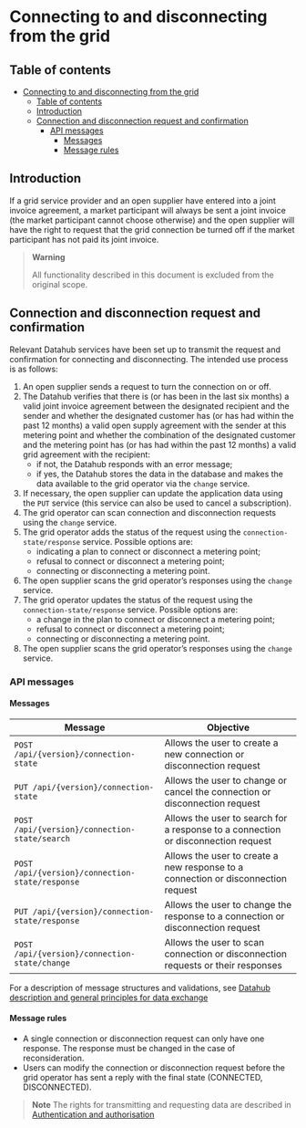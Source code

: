 ﻿# Connecting to and disconnecting from the grid

## Table of contents

- [Connecting to and disconnecting from the grid](#connecting-to-and-disconnecting-from-the-grid)
  - [Table of contents](#table-of-contents)
  - [Introduction](#introduction)
  - [Connection and disconnection request and confirmation](#connection-and-disconnection-request-and-confirmation)
    - [API messages](#api-messages)
      - [Messages](#messages)
      - [Message rules](#message-rules)

## Introduction

If a grid service provider and an open supplier have entered into a joint invoice agreement, a market participant will always be sent a joint invoice (the market participant cannot choose otherwise) and the open supplier will have the right to request that the grid connection be turned off if the market participant has not paid its joint invoice.

> **Warning**
> 
> All functionality described in this document is excluded from the original scope.

## Connection and disconnection request and confirmation

Relevant Datahub services have been set up to transmit the request and confirmation for connecting and disconnecting. The intended use process is as follows:

1. An open supplier sends a request to turn the connection on or off.
2. The Datahub verifies that there is (or has been in the last six months) a valid joint invoice agreement between the designated recipient and the sender and whether the designated customer has (or has had within the past 12 months) a valid open supply agreement with the sender at this metering point and whether the combination of the designated customer and the metering point has (or has had within the past 12 months) a valid grid agreement with the recipient:
   - if not, the Datahub responds with an error message;
   - if yes, the Datahub stores the data in the database and makes the data available to the grid operator via the `change` service.
3. If necessary, the open supplier can update the application data using the `PUT` service (this service can also be used to cancel a subscription).
4. The grid operator can scan connection and disconnection requests using the `change` service.
5. The grid operator adds the status of the request using the `connection-state/response` service. Possible options are:
   - indicating a plan to connect or disconnect a metering point;
   - refusal to connect or disconnect a metering point;
   - connecting or disconnecting a metering point.
6. The open supplier scans the grid operator’s responses using the `change` service.
7. The grid operator updates the status of the request using the `connection-state/response` service. Possible options are:
   - a change in the plan to connect or disconnect a metering point;
   - refusal to connect or disconnect a metering point;
   - connecting or disconnecting a metering point.
8. The open supplier scans the grid operator’s responses using the `change` service.

### API messages

#### Messages

| Message                                         | Objective                                                                         |
|-------------------------------------------------|-----------------------------------------------------------------------------------|
| `POST /api/{version}/connection-state`          | Allows the user to create a new connection or disconnection request               |
| `PUT /api/{version}/connection-state`           | Allows the user to change or cancel the connection or disconnection request       |
| `POST /api/{version}/connection-state/search`   | Allows the user to search for a response to a connection or disconnection request |
| `POST /api/{version}/connection-state/response` | Allows the user to create a new response to a connection or disconnection request |
| `PUT /api/{version}/connection-state/response`  | Allows the user to change the response to a connection or disconnection request   |
| `POST /api/{version}/connection-state/change`   | Allows the user to scan connection or disconnection requests or their responses   |

For a description of message structures and validations, see [Datahub description and general principles for data exchange](01-datahub-description-and-general-principles-for-data-exchange.md)

#### Message rules

- A single connection or disconnection request can only have one response. The response must be changed in the case of reconsideration.
- Users can modify the connection or disconnection request before the grid operator has sent a reply with the final state (CONNECTED, DISCONNECTED).

> **Note**
> The rights for transmitting and requesting data are described in [Authentication and authorisation](02-authentication-and-authorisation.md)
